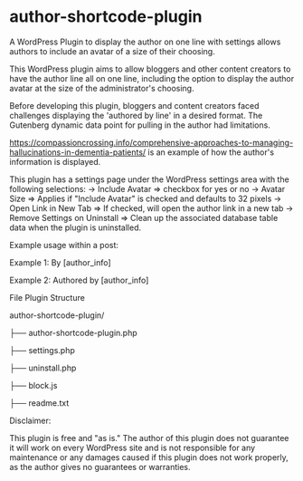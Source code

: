 # author-shortcode-plugin
A WordPress Plugin to display the author on one line with settings allows authors to include an avatar of a size of their choosing.

This WordPress plugin aims to allow bloggers and other content creators to have the author line all on one line, including the option to display the author avatar at the size of the administrator's choosing.  

Before developing this plugin, bloggers and content creators faced challenges displaying the 'authored by line' in a desired format.  The Gutenberg dynamic data point for pulling in the author had limitations. 

https://compassioncrossing.info/comprehensive-approaches-to-managing-hallucinations-in-dementia-patients/ is an example of how the author's information is displayed.

This plugin has a settings page under the WordPress settings area with the following selections:
-> Include Avatar => checkbox for yes or no
-> Avatar Size => Applies if "Include Avatar" is checked and defaults to 32 pixels
-> Open Link in New Tab => If checked, will open the author link in a new tab
-> Remove Settings on Uninstall => Clean up the associated database table data when the plugin is uninstalled.

Example usage within a post:

Example 1:
	By [author_info]

Example 2:
	Authored by [author_info]

File Plugin Structure

author-shortcode-plugin/

├── author-shortcode-plugin.php

├── settings.php

├── uninstall.php

├── block.js

├── readme.txt

Disclaimer:

This plugin is free and "as is."  The author of this plugin does not guarantee it will work on every WordPress site and is not responsible for any maintenance or any damages caused if this plugin does not work properly, as the author gives no guarantees or warranties.

